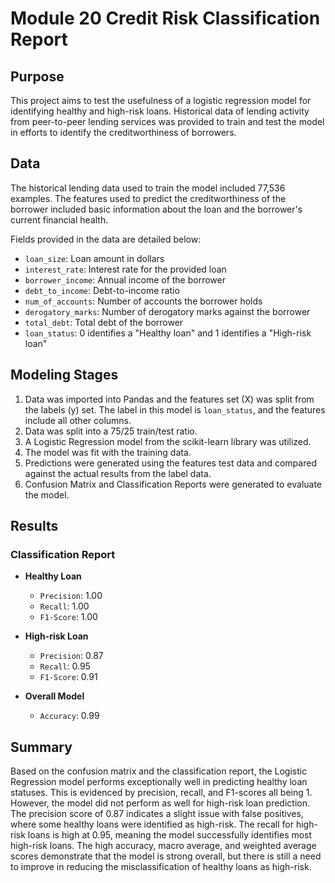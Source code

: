 # Module 20 Credit Risk Classification Report

## Purpose
This project aims to test the usefulness of a logistic regression model for identifying healthy and high-risk loans. Historical data of lending activity from peer-to-peer lending services was provided to train and test the model in efforts to identify the creditworthiness of borrowers.

## Data
The historical lending data used to train the model included 77,536 examples. The features used to predict the creditworthiness of the borrower included basic information about the loan and the borrower's current financial health.

Fields provided in the data are detailed below:
* `loan_size`: Loan amount in dollars
* `interest_rate`: Interest rate for the provided loan
* `borrower_income`: Annual income of the borrower
* `debt_to_income`: Debt-to-income ratio
* `num_of_accounts`: Number of accounts the borrower holds
* `derogatory_marks`: Number of derogatory marks against the borrower
* `total_debt`: Total debt of the borrower
* `loan_status`: 0 identifies a "Healthy loan" and 1 identifies a "High-risk loan"

## Modeling Stages
1. Data was imported into Pandas and the features set (X) was split from the labels (y) set. The label in this model is `loan_status`, and the features include all other columns.
2. Data was split into a 75/25 train/test ratio.
3. A Logistic Regression model from the scikit-learn library was utilized.
4. The model was fit with the training data.
5. Predictions were generated using the features test data and compared against the actual results from the label data.
6. Confusion Matrix and Classification Reports were generated to evaluate the model.

## Results

### Classification Report
* **Healthy Loan**
    * `Precision`: 1.00
    * `Recall`: 1.00
    * `F1-Score`: 1.00

* **High-risk Loan**
    * `Precision`: 0.87
    * `Recall`: 0.95
    * `F1-Score`: 0.91

* **Overall Model**
    * `Accuracy`: 0.99

## Summary

Based on the confusion matrix and the classification report, the Logistic Regression model performs exceptionally well in predicting healthy loan statuses. This is evidenced by precision, recall, and F1-scores all being 1. However, the model did not perform as well for high-risk loan prediction. The precision score of 0.87 indicates a slight issue with false positives, where some healthy loans were identified as high-risk. The recall for high-risk loans is high at 0.95, meaning the model successfully identifies most high-risk loans. The high accuracy, macro average, and weighted average scores demonstrate that the model is strong overall, but there is still a need to improve in reducing the misclassification of healthy loans as high-risk.

